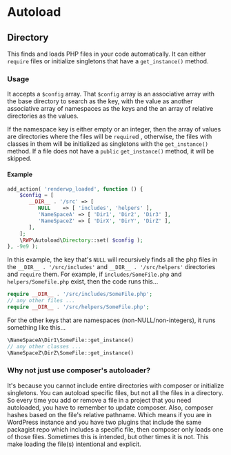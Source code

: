 # Autoload

## Directory

This finds and loads PHP files in your code automatically. It can either `require` files or initialize singletons that have a `get_instance()` method.

### Usage

It accepts a `$config` array. That `$config` array is an associative array with the base directory to search as the key, with the value as another associative array of namespaces as the keys and the an array of relative directories as the values.

If the namespace key is either empty or an integer, then the array of values are directories where the files will be `require`d , otherwise, the files with classes in them will be initialized as singletons with the `get_instance()` method. If a file does not have a `public` `get_instance()` method, it will be skipped.

#### Example

```php
add_action( 'renderwp_loaded', function () {  
    $config = [  
       __DIR__ . '/src' => [  
          NULL    => [ 'includes', 'helpers' ],  
          'NameSpaceA' => [ 'Dir1', 'Dir2', 'Dir3' ],  
          'NameSpaceZ' => [ 'DirX', 'DirY', 'DirZ' ],  
       ],  
    ];  
    \RWP\Autoload\Directory::set( $config );  
}, -9e9 );
```

In this example, the key that's `NULL` will recursively finds all the php files in the `__DIR__ . '/src/includes'` and `__DIR__ . '/src/helpers'` directories and `require` them. For example, if `includes/SomeFile.php` and `helpers/SomeFile.php` exist, then the code runs this...

```php
require __DIR__ . '/src/includes/SomeFile.php';
// any other files ...
require __DIR__ . '/src/helpers/SomeFile.php';
```

For the other keys that are namespaces (non-NULL/non-integers), it runs something like this...

```php
\NameSpaceA\Dir1\SomeFile::get_instance()
// any other classes ...
\NameSpaceZ\DirZ\SomeFile::get_instance()
```

### Why not just use composer's autoloader?

It's because you cannot include entire directories with composer or initialize singletons. You can autoload specific files, but not all the files in a directory. So every time you add or remove a file in a project that you need autoloaded, you have to remember to update composer. Also, composer hashes based on the file's relative pathname. Which means if you are in WordPress instance and you have two plugins that include the same packagist repo which includes a specific file, then composer only loads one of those files. Sometimes this is intended, but other times it is not. This make loading the file(s) intentional and explicit.
